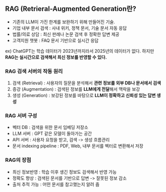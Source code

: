 ## RAG (Retrieral-Augmented Generation란?
- 기존의 LLM이 가진 한계를 보완하기 위해 만들어진 기술.
- 기업 내부 문서 검색 : 사내 위키, 정책 문서, 기술 문서 자동 응답
- 법률/의료 상담 : 최신 판례나 논문 검색 후 정확한 답변 제공
- 고객지원 챗봇 : FAQ 문서 기반으로 실시간 응답

ex) ChatGPT는 학습 데이터가 2023년까지라서 2025년의 데이터가 없다. 
하지만 **RAG는 실시간으로 검색해서 최신 정보를 반영할 수 있다.**

### RAG 검색 서버의 작동 원리
1. 검색 (Retrieval)    : 사용자의 질문을 분석해서 **관련 정보를 외부 DB나 문서에서 검색**
2. 증강 (Augmentation) : 검색된 정보를 **LLM에게 전달**해서 맥락을 보강 
3. 생성 (Generation)   : 보강된 정보를 바탕으로 **LLM이 정확하고 신뢰성 있는 답변 생성**

### RAG 서버 구성
- 벡터 DB : 검색을 위한 문서 임베딩 저장소 
- LLM 서버 : GPT 같은 모델이 돌아가는 공간
- API 서버 : 사용자 요청을 받고, 검색 -> 생성 흐름관리
- 문서 indexing pipeline : PDF, Web, 내부 문서를 벡터로 변환해서 저장

### RAG의 장점
- 최신 정보반영 : 학습 이후 생긴 정보도 검색해서 반영 가능
- 정확도 향상 : 검색된 문서를 기반으로 답변 -> 잘못된 정보 감소
- 출처 추적 가능 : 어떤 문서를 참고했는지 알려 줌 
